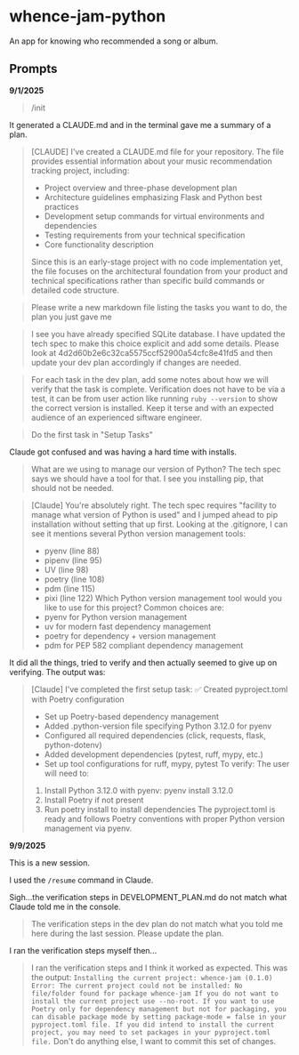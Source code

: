 # whence-jam-python
An app for knowing who recommended a song or album.

## Prompts

**9/1/2025**

> /init

It generated a CLAUDE.md and in the terminal gave me a summary of a plan.

> [CLAUDE]
> I've created a CLAUDE.md file for your repository. The file provides essential information about your music recommendation tracking project, including:
> - Project overview and three-phase development plan
> - Architecture guidelines emphasizing Flask and Python best practices
> - Development setup commands for virtual environments and dependencies
> - Testing requirements from your technical specification
> - Core functionality description
>
> Since this is an early-stage project with no code implementation yet, the file focuses on the architectural foundation from your product and technical specifications rather than specific build commands or detailed code structure.

> Please write a new markdown file listing the tasks you want to do, the plan you just gave me

> I see you have already specified SQLite database. I have updated the tech spec to make this choice explicit and add some details. Please look at 4d2d60b2e6c32ca5575ccf52900a54cfc8e41fd5 and then update your dev plan accordingly if changes are needed.

> For each task in the dev plan, add some notes about how we will verify that the task is complete. Verification does not have to be via a test, it can be from user action like running `ruby --version` to show the correct version is installed. Keep it terse and with an expected audience of an experienced siftware engineer.

> Do the first task in "Setup Tasks"

Claude got confused and was having a hard time with installs.

> What are we using to manage our version of Python? The tech spec says we should have a tool for that. I see you installing pip, that should not be needed.

> [Claude]
> You're absolutely right. The tech spec requires "facility to manage what version of Python is used" and I jumped ahead to pip installation without setting that up first.
> Looking at the .gitignore, I can see it mentions several Python version management tools:
> - pyenv (line 88)
> - pipenv (line 95)
> - UV (line 98)
> - poetry (line 108)
> - pdm (line 115)
> - pixi (line 122)
> Which Python version management tool would you like to use for this project? Common choices are:
> - pyenv for Python version management
> - uv for modern fast dependency management
> - poetry for dependency + version management
> - pdm for PEP 582 compliant dependency management

It did all the things, tried to verify and then actually seemed to give up on verifying. The output was:

> [Claude]
> I've completed the first setup task:
>  ✅ Created pyproject.toml with Poetry configuration
>  - Set up Poetry-based dependency management
>  - Added .python-version file specifying Python 3.12.0 for pyenv
>  - Configured all required dependencies (click, requests, flask, python-dotenv)
>  - Added development dependencies (pytest, ruff, mypy, etc.)
>  - Set up tool configurations for ruff, mypy, pytest
>    To verify: The user will need to:
>  1. Install Python 3.12.0 with pyenv: pyenv install 3.12.0
>  2. Install Poetry if not present
>  3. Run poetry install to install dependencies
> The pyproject.toml is ready and follows Poetry conventions with proper Python version management via pyenv.

**9/9/2025**

This is a new session.

I used the `/resume` command in Claude.

Sigh...the verification steps in DEVELOPMENT_PLAN.md do not match what Claude told me in the console.

> The verification steps in the dev plan do not match what you told me here during the last session. Please update the plan.

I ran the verification steps myself then...

> I ran the verification steps and I think it worked as expected. This was the output: `Installing the current project: whence-jam (0.1.0) Error: The current project could not be installed: No file/folder found for package whence-jam If you do not want to install the current project use --no-root. If you want to use Poetry only for dependency management but not for packaging, you can disable package mode by setting package-mode = false in your pyproject.toml file. If you did intend to install the current project, you may need to set packages in your pyproject.toml file.` Don't do anything else, I want to commit this set of changes.